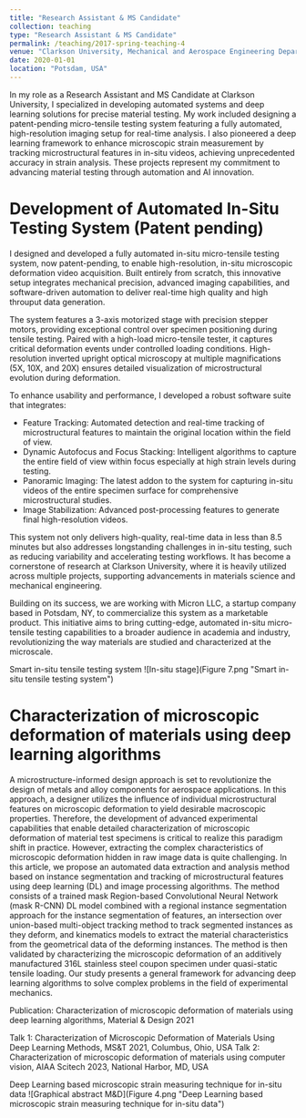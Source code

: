 ```yaml
---
title: "Research Assistant & MS Candidate"
collection: teaching
type: "Research Assistant & MS Candidate"
permalink: /teaching/2017-spring-teaching-4
venue: "Clarkson University, Mechanical and Aerospace Engineering Department"
date: 2020-01-01
location: "Potsdam, USA"
---
```


In my role as a Research Assistant and MS Candidate at Clarkson University, I specialized in developing automated systems and deep learning solutions for precise material testing. My work included designing a patent-pending micro-tensile testing system featuring a fully automated, high-resolution imaging setup for real-time analysis. I also pioneered a deep learning framework to enhance microscopic strain measurement by tracking microstructural features in in-situ videos, achieving unprecedented accuracy in strain analysis. These projects represent my commitment to advancing material testing through automation and AI innovation.

Development of Automated In-Situ Testing System (Patent pending)
======
I designed and developed a fully automated in-situ micro-tensile testing system, now patent-pending, to enable high-resolution, in-situ microscopic deformation video acquisition. Built entirely from scratch, this innovative setup integrates mechanical precision, advanced imaging capabilities, and software-driven automation to deliver real-time high quality and high throuput data generation.

The system features a 3-axis motorized stage with precision stepper motors, providing exceptional control over specimen positioning during tensile testing. Paired with a high-load micro-tensile tester, it captures critical deformation events under controlled loading conditions. High-resolution inverted upright optical microscopy at multiple magnifications (5X, 10X, and 20X) ensures detailed visualization of microstructural evolution during deformation.

To enhance usability and performance, I developed a robust software suite that integrates:

 - Feature Tracking: Automated detection and real-time tracking of microstructural features to maintain the original location within the field of view.
 - Dynamic Autofocus and Focus Stacking: Intelligent algorithms to capture the entire field of view within focus especially at high strain levels during testing.
 - Panoramic Imaging: The latest addon to the system for capturing in-situ videos of the entire specimen surface for comprehensive microstructural studies.
 - Image Stabilization: Advanced post-processing features to generate final high-resolution videos.

This system not only delivers high-quality, real-time data in less than 8.5 minutes but also addresses longstanding challenges in in-situ testing, such as reducing variability and accelerating testing workflows. It has become a cornerstone of research at Clarkson University, where it is heavily utilized across multiple projects, supporting advancements in materials science and mechanical engineering.

Building on its success, we are working with Micron LLC, a startup company based in Potsdam, NY, to commercialize this system as a marketable product. This initiative aims to bring cutting-edge, automated in-situ micro-tensile testing capabilities to a broader audience in academia and industry, revolutionizing the way materials are studied and characterized at the microscale.

Smart in-situ tensile testing system
![In-situ stage](Figure 7.png "Smart in-situ tensile testing system")

Characterization of microscopic deformation of materials using deep learning algorithms
======
A microstructure-informed design approach is set to revolutionize the design of metals and alloy components for aerospace applications. In this approach, a designer utilizes the influence of individual microstructural features on microscopic deformation to yield desirable macroscopic properties. Therefore, the development of advanced experimental capabilities that enable detailed characterization of microscopic deformation of material test specimens is critical to realize this paradigm shift in practice. However, extracting the complex characteristics of microscopic deformation hidden in raw image data is quite challenging. In this article, we propose an automated data extraction and analysis method based on instance segmentation and tracking of microstructural features using deep learning (DL) and image processing algorithms. The method consists of a trained mask Region-based Convolutional Neural Network (mask R-CNN) DL model combined with a regional instance segmentation approach for the instance segmentation of features, an intersection over union-based multi-object tracking method to track segmented instances as they deform, and kinematics models to extract the material characteristics from the geometrical data of the deforming instances. The method is then validated by characterizing the microscopic deformation of an additively manufactured 316L stainless steel coupon specimen under quasi-static tensile loading. Our study presents a general framework for advancing deep learning algorithms to solve complex problems in the field of experimental mechanics.

Publication: Characterization of microscopic deformation of materials using deep learning algorithms, Material & Design 2021

Talk 1: Characterization of Microscopic Deformation of Materials Using Deep Learning Methods, MS&T 2021, Columbus, Ohio, USA
Talk 2: Characterization of microscopic deformation of materials using computer vision, AIAA Scitech 2023, National Harbor, MD, USA

Deep Learning based microscopic strain measuring technique for in-situ data
![Graphical abstract M&D](Figure 4.png "Deep Learning based microscopic strain measuring technique for in-situ data")
